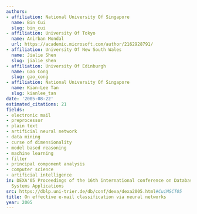 ```yaml
---
authors:
- affiliation: National University Of Singapore
  name: Bin Cui
  slug: bin_cui
- affiliation: University Of Tokyo
  name: Anirban Mondal
  url: https://academic.microsoft.com/author/2162928791/
- affiliation: University Of New South Wales
  name: Jialie Shen
  slug: jialie_shen
- affiliation: University Of Edinburgh
  name: Gao Cong
  slug: gao_cong
- affiliation: National University Of Singapore
  name: Kian-Lee Tan
  slug: kianlee_tan
date: '2005-08-22'
estimated_citations: 21
fields:
- electronic mail
- preprocessor
- plain text
- artificial neural network
- data mining
- curse of dimensionality
- model based reasoning
- machine learning
- filter
- principal component analysis
- computer science
- artificial intelligence
in: DEXA'05 Proceedings of the 16th international conference on Database and Expert
  Systems Applications
src: https://dblp.uni-trier.de/db/conf/dexa/dexa2005.html#CuiMSCT05
title: On effective e-mail classification via neural networks
year: 2005
---
```

